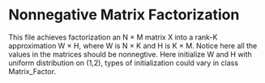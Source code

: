 # Nonnegative Matrix Factorization
This file achieves factorization an N × M matrix X into a rank-K approximation W × H, where W is N × K and H is K × M. Notice here all the values in the matrices should be nonnegtive. Here initialize W and H with uniform distribution on (1,2), types of initialization could vary in class Matrix_Factor.
